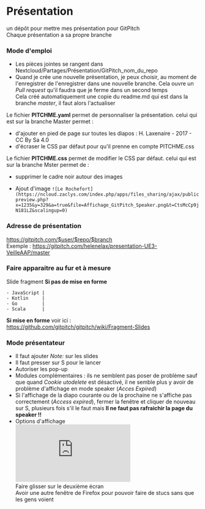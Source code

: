 # Présentation
un dépôt pour mettre mes présentation pour GitPitch  
Chaque présentation a sa propre branche  

### Mode d'emploi
* Les pièces jointes se rangent dans Nextcloud/Partages/Présentation/GitPitch_nom_du_repo 
* Quand je crée une nouvelle présentation, je peux choisir, au moment de l'enregistrer de l'enregistrer dans une nouvelle branche. Cela ouvre un *Pull request* qu'il faudra que je ferme dans un second temps  
Cela créé automatiquement une copie du readme.md qui est dans la branche *master*, il faut alors l'actualiser  

Le fichier **PITCHME.yaml** permet de personnaliser la présentation. celui qui est sur la branche Master permet :
* d'ajouter en pied de page sur toutes les diapos : H. Laxenaire - 2017 - CC By Sa 4.0
* d'écraser le CSS par défaut pour qu'il prenne en compte PITCHME.css

Le fichier **PITCHME.css** permet de modifier le CSS par défaut. celui qui est sur la branche Mster permet de :
* supprimer le cadre noir autour des images

* Ajout d'image
```![Le Rochefort](https://ncloud.zaclys.com/index.php/apps/files_sharing/ajax/publicpreview.php?x=1235&y=329&a=true&file=Affichage_GitPitch_Speaker.png&t=CtsMcCp9jN181LZ&scalingup=0)```

### Adresse de présentation
https://gitpitch.com/$user/$repo/$branch   
Exemple : https://gitpitch.com/helenelax/presentation-UE3-VeilleAAP/master

### Faire apparaitre au fur et à mesure
Slide fragment
**Si pas de mise en forme**  
```- Java
- JavaScript |
- Kotlin     |
- Go         |
- Scala      |
```  
**Si mise en forme**
voir ici : https://github.com/gitpitch/gitpitch/wiki/Fragment-Slides

### Mode présentateur
* Il faut ajouter *Note:* sur les slides
* Il faut presser sur S pour le lancer
* Autoriser les pop-up
* Modules complémentaires : ils ne semblent pas poser de problème sauf que quand *Cookie utodelete* est désactivé, il ne semble plus y avoir de problème d'affichage en mode speaker (*Acces Expired*)
* Si l'affichage de la diapo courante ou de la prochaine ne s'affiche pas correctement (*Access expired*), fermer la fenêtre et cliquer de nouveau sur S, plusieurs fois s'il le faut mais **Il ne faut pas rafraichir la page du speaker !!**
* Options d'affichage   
![Options d'affichage](https://ncloud.zaclys.com/index.php/apps/files_sharing/ajax/publicpreview.php?x=1235&y=329&a=true&file=Affichage_GitPitch_Speaker.png&t=CtsMcCp9jN181LZ&scalingup=0)  
Faire glisser sur le deuxième écran  
Avoir une autre fenêtre de Firefox pour pouvoir faire de stucs sans que les gens voient

